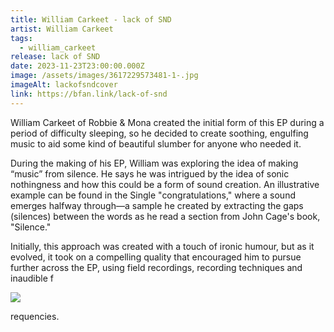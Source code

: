 ```yaml
---
title: William Carkeet - lack of SND
artist: William Carkeet
tags:
  - william_carkeet
release: lack of SND
date: 2023-11-23T23:00:00.000Z
image: /assets/images/3617229573481-1-.jpg
imageAlt: lackofsndcover
link: https://bfan.link/lack-of-snd
---
```

William Carkeet of Robbie & Mona created the initial form of this EP during a period of difficulty sleeping, so he decided to create soothing, engulfing music to aid some kind of beautiful slumber for anyone who needed it.

During the making of his EP, William was exploring the idea of making “music” from silence. He says he was intrigued by the idea of sonic nothingness and how this could be a form of sound creation. An illustrative example can be found in the Single "congratulations," where a sound emerges halfway through—a sample he created by extracting the gaps (silences) between the words as he read a section from John Cage's book, "Silence."

Initially, this approach was created with a touch of ironic humour, but as it evolved, it took on a compelling quality that encouraged him to pursue further across the EP, using field recordings, recording techniques and inaudible f

![](/assets/images/a000286-r1-30-31-1-1-.jpg)

requencies.
